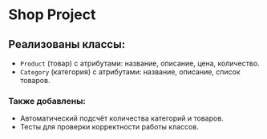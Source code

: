 # Shop Project  

##  Реализованы классы:  
- `Product` (товар) с атрибутами: название, описание, цена, количество.  
- `Category` (категория) с атрибутами: название, описание, список товаров.  

### Также добавлены:  
- Автоматический подсчёт количества категорий и товаров.  
- Тесты для проверки корректности работы классов.  
